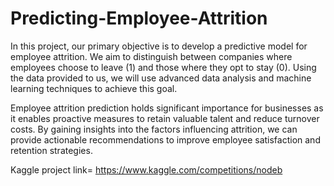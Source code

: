 # Predicting-Employee-Attrition
In this project, our primary objective is to develop a predictive model for employee attrition. We aim to distinguish between companies where employees choose to leave (1) and those where they opt to stay (0). Using the data provided to us, we will use advanced data analysis and machine learning techniques to achieve this goal.

Employee attrition prediction holds significant importance for businesses as it enables proactive measures to retain valuable talent and reduce turnover costs. By gaining insights into the factors influencing attrition, we can provide actionable recommendations to improve employee satisfaction and retention strategies.

Kaggle project link= https://www.kaggle.com/competitions/nodeb
